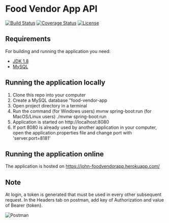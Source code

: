 # Food Vendor App API

[![Build Status](https://travis-ci.org/johnebri/FoodVendorApp.svg?branch=master)](https://travis-ci.org/johnebri/FoodVendorApp)
[![Coverage Status](https://coveralls.io/repos/github/johnebri/FoodVendorApp/badge.svg?branch=master)](https://coveralls.io/github/johnebri/FoodVendorApp?branch=master)
[![License](http://img.shields.io/:license-apache-blue.svg)](http://www.apache.org/licenses/LICENSE-2.0.html)

## Requirements

For building and running the application you need:

- [JDK 1.8](http://www.oracle.com/technetwork/java/javase/downloads/jdk8-downloads-2133151.html)
- [MySQL](https://https://dev.mysql.com/downloads/installer/)

## Running the application locally
1. Clone this repo into your computer
1. Create a MySQL database "food-vendor-app
3. Open project directory in a terminal
4. Run the command 
  (for Windows users) mvnw spring-boot:run
  (for MacOS/Linux users) ./mvnw spring-boot:run
5. Application is started on http://localhost:8080
6. If port 8080 is already used by another application in your computer, open the application.properties file and change port with 'server.port=8181'

## Running the application online
The application is hosted on https://john-foodvendorapp.herokuapp.com/

## Note
At login, a token is generated that must be used in every other subsequent request. In the Headers tab on postman, add key of Authorization and value of Bearer {token}. 

![Postman](https://res.cloudinary.com/dxi6ee9zf/image/upload/v1590460175/Capture_mdjsbg.jpg)

